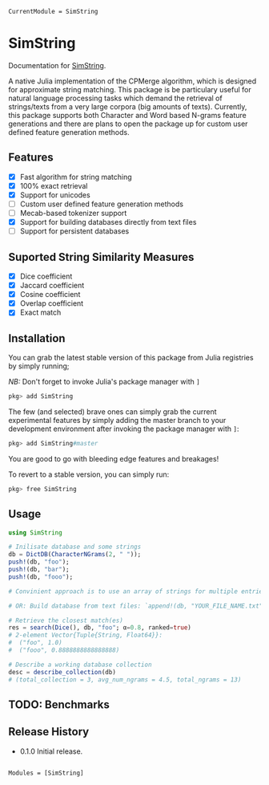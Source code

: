```@meta
CurrentModule = SimString
```

# SimString

Documentation for [SimString](https://github.com/PyDataBlog/SimString.jl).

A native Julia implementation of the CPMerge algorithm, which is designed for approximate string matching.
This package is be particulary useful for natural language processing tasks which demand the retrieval of strings/texts from a very large corpora (big amounts of texts). Currently, this package supports both Character and Word based N-grams feature generations and there are plans to open the package up for custom user defined feature generation methods.

## Features

- [X] Fast algorithm for string matching
- [X] 100% exact retrieval
- [X] Support for unicodes
- [ ] Custom user defined feature generation methods
- [ ] Mecab-based tokenizer support
- [X] Support for building databases directly from text files
- [ ] Support for persistent databases

## Suported String Similarity Measures

- [X] Dice coefficient
- [X] Jaccard coefficient
- [X] Cosine coefficient
- [X] Overlap coefficient
- [X] Exact match

## Installation

You can grab the latest stable version of this package from Julia registries by simply running;

*NB:* Don't forget to invoke Julia's package manager with `]`

```julia
pkg> add SimString
```

The few (and selected) brave ones can simply grab the current experimental features by simply adding the master branch to your development environment after invoking the package manager with `]`:

```julia
pkg> add SimString#master
```

You are good to go with bleeding edge features and breakages!

To revert to a stable version, you can simply run:

```julia
pkg> free SimString
```

## Usage

```julia
using SimString

# Inilisate database and some strings
db = DictDB(CharacterNGrams(2, " "));
push!(db, "foo");
push!(db, "bar");
push!(db, "fooo");

# Convinient approach is to use an array of strings for multiple entries: `append!(db, ["foo", "bar", "fooo"]);`

# OR: Build database from text files: `append!(db, "YOUR_FILE_NAME.txt");

# Retrieve the closest match(es)
res = search(Dice(), db, "foo"; α=0.8, ranked=true)
# 2-element Vector{Tuple{String, Float64}}:
#  ("foo", 1.0)
#  ("fooo", 0.8888888888888888)

# Describe a working database collection
desc = describe_collection(db)
# (total_collection = 3, avg_num_ngrams = 4.5, total_ngrams = 13)
```

## TODO: Benchmarks

## Release History

- 0.1.0 Initial release.

```@index
```

```@autodocs
Modules = [SimString]
```
